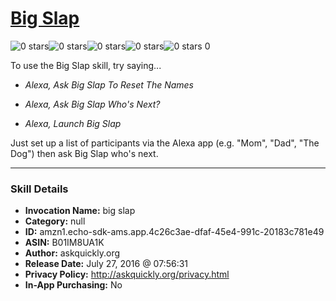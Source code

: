 # [Big Slap](http://alexa.amazon.com/#skills/amzn1.echo-sdk-ams.app.4c26c3ae-dfaf-45e4-991c-20183c781e49)
![0 stars](../../images/ic_star_border_black_18dp_1x.png)![0 stars](../../images/ic_star_border_black_18dp_1x.png)![0 stars](../../images/ic_star_border_black_18dp_1x.png)![0 stars](../../images/ic_star_border_black_18dp_1x.png)![0 stars](../../images/ic_star_border_black_18dp_1x.png) 0

To use the Big Slap skill, try saying...

* *Alexa, Ask Big Slap To Reset The Names*

* *Alexa, Ask Big Slap Who's Next?*

* *Alexa, Launch Big Slap*

Just set up a list of participants via the Alexa app (e.g. "Mom", "Dad", "The Dog") then ask Big Slap who's next.

***

### Skill Details

* **Invocation Name:** big slap
* **Category:** null
* **ID:** amzn1.echo-sdk-ams.app.4c26c3ae-dfaf-45e4-991c-20183c781e49
* **ASIN:** B01IM8UA1K
* **Author:** askquickly.org
* **Release Date:** July 27, 2016 @ 07:56:31
* **Privacy Policy:** http://askquickly.org/privacy.html
* **In-App Purchasing:** No
